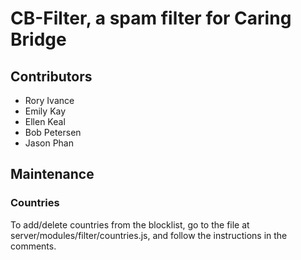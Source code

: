 # CB-Filter, a spam filter for Caring Bridge

## Contributors
- Rory Ivance
- Emily Kay
- Ellen Keal
- Bob Petersen
- Jason Phan

## Maintenance 

### Countries
To add/delete countries from the blocklist, go to the file at server/modules/filter/countries.js, and follow the instructions in the comments. 

